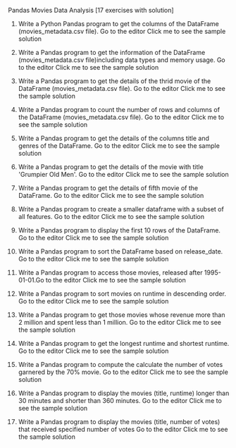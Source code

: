 Pandas Movies Data Analysis [17 exercises with solution]
1. Write a Python Pandas program to get the columns of the DataFrame (movies_metadata.csv file). Go to the editor
Click me to see the sample solution

2. Write a Pandas program to get the information of the DataFrame (movies_metadata.csv file)including data types and memory usage. Go to the editor
Click me to see the sample solution

3. Write a Pandas program to get the details of the thrid movie of the DataFrame (movies_metadata.csv file). Go to the editor
Click me to see the sample solution

4. Write a Pandas program to count the number of rows and columns of the DataFrame (movies_metadata.csv file). Go to the editor
Click me to see the sample solution

5. Write a Pandas program to get the details of the columns title and genres of the DataFrame. Go to the editor
Click me to see the sample solution

6. Write a Pandas program to get the details of the movie with title 'Grumpier Old Men'. Go to the editor
Click me to see the sample solution

7. Write a Pandas program to get the details of  fifth movie of the DataFrame. Go to the editor
Click me to see the sample solution

8. Write a Pandas program to create a smaller dataframe with a subset of all features. Go to the editor
Click me to see the sample solution

9. Write a Pandas program to display the first 10 rows of the DataFrame. Go to the editor
Click me to see the sample solution

10. Write a Pandas program to sort the DataFrame based on release_date. Go to the editor
Click me to see the sample solution

11. Write a Pandas program to access those movies, released after 1995-01-01.Go to the editor
Click me to see the sample solution

12. Write a Pandas program to sort movies on runtime in descending order. Go to the editor
Click me to see the sample solution

13. Write a Pandas program to get those movies whose revenue more than 2 million and spent less than 1 million. Go to the editor
Click me to see the sample solution

14. Write a Pandas program to get the longest runtime and shortest runtime. Go to the editor
Click me to see the sample solution

15. Write a Pandas program to compute the calculate the number of votes garnered by the 70% movie. Go to the editor
Click me to see the sample solution

16. Write a Pandas program to display the movies (title, runtime) longer than 30 minutes and shorter than 360 minutes. Go to the editor
Click me to see the sample solution

17. Write a Pandas program to display the movies (title, number of votes) that received specified number of votes Go to the editor
Click me to see the sample solution
